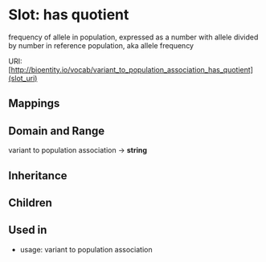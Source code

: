 # Slot: has quotient


frequency of allele in population, expressed as a number with allele divided by number in reference population, aka allele frequency

URI: [http://bioentity.io/vocab/variant_to_population_association_has_quotient](slot_uri)
## Mappings

## Domain and Range

variant to population association -> **string**
## Inheritance

## Children

## Used in

 *  usage: variant to population association
